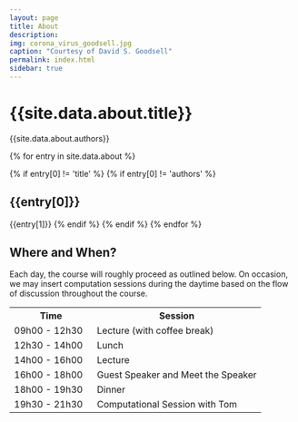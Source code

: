 ```yaml
---
layout: page
title: About
description: 
img: corona_virus_goodsell.jpg 
caption: "Courtesy of David S. Goodsell"
permalink: index.html
sidebar: true
---
```


# {{site.data.about.title}}
{{site.data.about.authors}}

{% for entry in site.data.about %}

{% if entry[0] != 'title' %}
{% if entry[0] != 'authors' %}
## {{entry[0]}}
{{entry[1]}}
{% endif %}
{% endif %}
{% endfor %}

## Where and When?

Each day, the course will roughly proceed as outlined below. On occasion, we may insert computation sessions during the daytime based on the flow of discussion throughout the course. 

<table>
<tr>
    <th style="width:130px"><b>Time</b></th>
    <th><b>Session</b></th>
</tr>
<tr>
    <td>09h00 - 12h30</td>
    <td>Lecture (with coffee break) </td>
</tr>
<tr>
    <td>12h30 - 14h00</td>
    <td>Lunch</td>
</tr>
<tr>
    <td>14h00 - 16h00</td>
    <td>Lecture </td>
</tr>
<tr>
    <td>16h00 - 18h00</td>
    <td>Guest Speaker and Meet the Speaker </td>
</tr>
<tr>
    <td>18h00 - 19h30</td>
    <td>Dinner</td>
</tr>
<tr>
    <td>19h30 - 21h30</td>
    <td>Computational Session with Tom</td>
</tr>
</table>